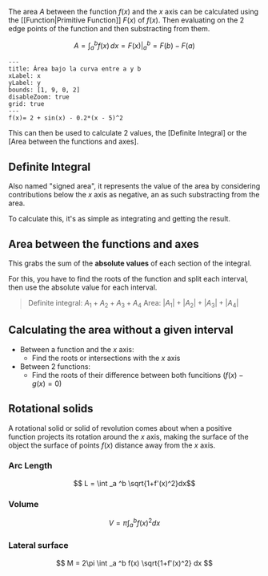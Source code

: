 
The area $A$ between the function $f(x)$ and the $x$ axis can be calculated using the [[Function|Primitive Function]] $F(x)$ of $f(x)$. Then evaluating on the 2 edge points of the function and then substracting from them.

$$
A = \int_{a}^{b} f(x)\, dx = F(x)\bigg|_{a}^{b} = F(b) - F(a)
$$

```functionplot
---
title: Área bajo la curva entre a y b
xLabel: x
yLabel: y
bounds: [1, 9, 0, 2]
disableZoom: true
grid: true
---
f(x)= 2 + sin(x) - 0.2*(x - 5)^2
```


This can then be used to calculate 2 values, the [Definite Integral] or the [Area between the functions and axes].

## Definite Integral
Also named "signed area", it represents the value of the area by considering contributions below the $x$ axis as negative, an as such substracting from the area.

To calculate this, it's as simple as integrating and getting the result.

## Area between the functions and axes
This grabs the sum of the **absolute values** of each section of the integral.

For this, you have to find the roots of the function and split each interval, then use the absolute value for each interval.

> Definite integral: $A_1+A_2+A_3+A_4$
> Area: $|A_1|+|A_2|+|A_3|+|A_4|$

## Calculating the area without a given interval

- Between a function and the $x$ axis:
	- Find the roots or intersections with the $x$ axis
- Between 2 functions:
	- Find the roots of their difference between both funcitions ($f(x)-g(x) = 0$)

## Rotational solids

A rotational solid or solid of revolution comes about when a positive function projects its rotation around the $x$ axis, making the surface of the object the surface of points $f(x)$ distance away from the $x$ axis.

### Arc Length
$$ L = \int _a ^b \sqrt{1+f'(x)^2}dx$$

### Volume
$$ V = \pi \int _a ^b f(x)^2 dx $$
### Lateral surface
$$ M = 2\pi \int _a ^b f(x) \sqrt{1+f'(x)^2} dx $$